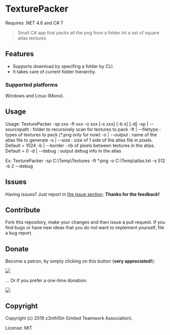# TexturePacker

Requires .NET 4.6 and C# 7

> Small C# app that packs all the png from a folder int a set of square atlas textures

## Features 

* Supports download by specifing a folder by CLI.
* It takes care of current folder hierarchy.

### Supported platforms

Windows and Linux (Mono).

## Usage

Usage: TexturePacker -sp xxx -ft xxx -o xxx [-s xxx] [-b x] [-d]
          -sp | --sourcepath : folder to recursively scan for textures to pack
          -ft | --filetype   : types of textures to pack (*.png only for now)
          -o  | --output     : name of the atlas file to generate
          -s  | --size       : size of 1 side of the atlas file in pixels. Default = 1024
          -b  | --border     : nb of pixels between textures in the atlas. Default = 0
          -d  | --debug      : output debug info in the atlas

Ex: TexturePacker -sp C:\\Temp\\Textures -ft *.png -o C:\\Temp\atlas.txt -s 512 -b 2 --debug

## Issues

Having issues? Just report in [the issue section](/issues). **Thanks for the feedback!**

## Contribute

Fork this repository, make your changes and then issue a pull request. If you find bugs or have new ideas that you do not want to implement yourself, file a bug report.

## Donate

Become a patron, by simply clicking on this button (**very appreciated!**):

[![](https://c5.patreon.com/external/logo/become_a_patron_button.png)](https://www.patreon.com/z3nth10n)

... Or if you prefer a one-time donation:

[![](https://www.paypalobjects.com/en_US/i/btn/btn_donateCC_LG.gif)](https://paypal.me/z3nth10n)

## Copyright

Copyright (c) 2019 z3nth10n (United Teamwork Association).

License: MIT